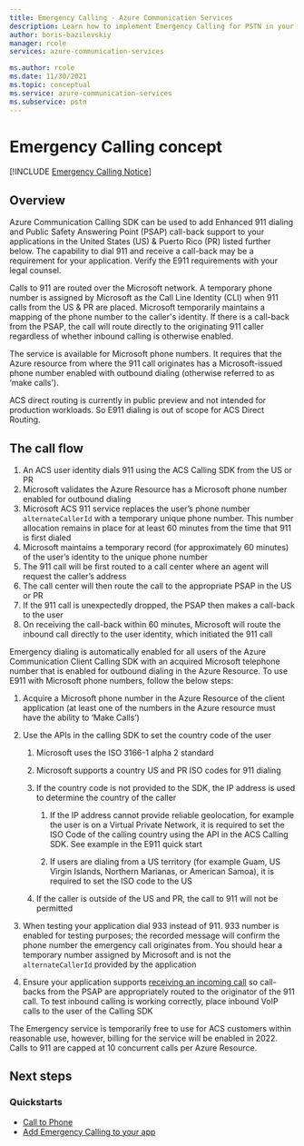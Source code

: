 ```yaml
---
title: Emergency Calling - Azure Communication Services
description: Learn how to implement Emergency Calling for PSTN in your Azure Communication Services application.
author: boris-bazilevskiy
manager: rcole
services: azure-communication-services

ms.author: rcole
ms.date: 11/30/2021
ms.topic: conceptual
ms.service: azure-communication-services
ms.subservice: pstn
---
```


# Emergency Calling concept
[!INCLUDE [Emergency Calling Notice](../../includes/emergency-calling-notice-include.md)]

## Overview  

Azure Communication Calling SDK can be used to add Enhanced 911 dialing and Public Safety Answering Point (PSAP) call-back support to your applications in the United States (US) & Puerto Rico (PR) listed further below. The capability to dial 911 and receive a call-back may be a requirement for your application. Verify the E911 requirements with your legal counsel.

Calls to 911 are routed over the Microsoft network. A temporary phone number is assigned by Microsoft as the Call Line Identity (CLI) when 911 calls from the US & PR are placed. Microsoft temporarily maintains a mapping of the phone number to the caller's identity. If there is a call-back from the PSAP, the call will route directly to the originating 911 caller regardless of whether inbound calling is otherwise enabled.

The service is available for Microsoft phone numbers. It requires that the Azure resource from where the 911 call originates has a Microsoft-issued phone number enabled with outbound dialing (otherwise referred to as ‘make calls').  

ACS direct routing is currently in public preview and not intended for production workloads. So E911 dialing is out of scope for ACS Direct Routing.

## The call flow

1. An ACS user identity dials 911 using the ACS Calling SDK from the US or PR
1. Microsoft validates the Azure Resource has a Microsoft phone number enabled for outbound dialing
1. Microsoft ACS 911 service replaces the user’s phone number `alternateCallerId` with a temporary unique phone number. This number allocation remains in place for at least 60 minutes from the time that 911 is first dialed
1. Microsoft maintains a temporary record (for approximately 60 minutes) of the user’s identity to the unique phone number
1. The 911 call will be first routed to a call center where an agent will request the caller’s address
1. The call center will then route the call to the appropriate PSAP in the US or PR
1. If the 911 call is unexpectedly dropped, the PSAP then makes a call-back to the user
1. On receiving the call-back within 60 minutes, Microsoft will route the inbound call directly to the user identity, which initiated the 911 call

Emergency dialing is automatically enabled for all users of the Azure Communication Client Calling SDK with an acquired Microsoft telephone number that is enabled for outbound dialing in the Azure Resource. To use E911 with Microsoft phone numbers, follow the below steps:

1. Acquire a Microsoft phone number in the Azure Resource of the client application (at least one of the numbers in the Azure resource must have the ability to ‘Make Calls’) 

1. Use the APIs in the calling SDK to set the country code of the user

    1. Microsoft uses the ISO 3166-1 alpha 2 standard

    1. Microsoft supports a country US and PR ISO codes for 911 dialing

    1. If the country code is not provided to the SDK, the IP address is used to determine the country of the caller

        1. If the IP address cannot provide reliable geolocation, for example the user is on a Virtual Private Network, it is required to set the ISO Code of the calling country using the API in the ACS Calling SDK. See example in the E911 quick start

        1. If users are dialing from a US territory (for example Guam, US Virgin Islands, Northern Marianas, or American Samoa), it is required to set the ISO code to the US

    1. If the caller is outside of the US and PR, the call to 911 will not be permitted

1. When testing your application dial 933 instead of 911. 933 number is enabled for testing purposes; the recorded message will confirm the phone number the emergency call originates from. You should hear a temporary number assigned by Microsoft and is not the `alternateCallerId` provided by the application

1. Ensure your application supports [receiving an incoming call](../../how-tos/calling-sdk/includes/manage-calls/manage-calls-web.md#receive-an-incoming-call) so call-backs from the PSAP are appropriately routed to the originator of the 911 call. To test inbound calling is working correctly, place inbound VoIP calls to the user of the Calling SDK

The Emergency service is temporarily free to use for ACS customers within reasonable use, however, billing for the service will be enabled in 2022. Calls to 911 are capped at 10 concurrent calls per Azure Resource.

## Next steps

### Quickstarts

- [Call to Phone](../../quickstarts/voice-video-calling/pstn-call.md)
- [Add Emergency Calling to your app](../../quickstarts/voice-video-calling/pstn-call.md)